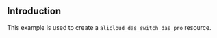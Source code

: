 ## Introduction

This example is used to create a `alicloud_das_switch_das_pro` resource.

<!-- BEGIN_TF_DOCS -->

<!-- END_TF_DOCS -->
